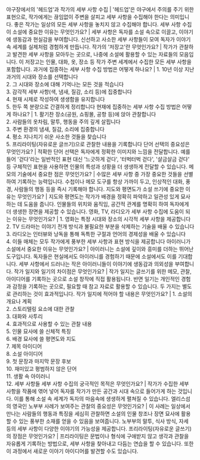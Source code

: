 야구장에서의 '헤드업'과 작가의 세부 사항 수집	| '헤드업'은 야구에서 주의를 주기 위한 표현으로, 작가에게는 끊임없이 주변을 살피고 세부 사항을 수집해야 한다는 의미입니다. 좋은 작가는 일상의 모든 세부 사항을 놓치지 않고 수집해야 합니다.
세부 사항 수집이 소설에 중요한 이유는 무엇인가요?	| 세부 사항은 독자를 소설 속으로 이끌고, 이야기에 생동감과 현실감을 부여합니다. 신선하고 사소한 세부 사항들이 모여 독자가 이야기 속 세계를 실제처럼 경험하게 만듭니다.
작가의 '저장고'란 무엇인가요?	| 작가가 관찰하고 발견한 세부 사항을 모아두는 곳으로, 나중에 소설에 활용할 수 있는 자료들의 모음입니다. 이 저장고는 인물, 대화, 옷, 장소 등 작가 주변 세계에서 수집한 모든 세부 사항을 포함합니다.
과거에 집중하는 세부 사항 수집 방법은 어떻게 하나요?	| 1. 10년 이상 지난 과거의 시대와 장소를 선택합니다<br/>2. 그 시대와 장소에 대해 기억나는 모든 것을 적습니다<br/>3. 감각적 세부 사항(색, 냄새, 질감, 소리 등)에 집중합니다<br/>4. 현재 시제로 작성하여 생생함을 유지합니다<br/>5. 한두 쪽 분량으로 간결하게 정리합니다
현재에 집중하는 세부 사항 수집 방법은 어떻게 하나요?	| 1. 활기찬 장소(공원, 쇼핑몰, 공항 등)에 앉아 관찰합니다<br/>2. 사람들의 옷차림, 말투, 행동을 주의 깊게 살핍니다<br/>3. 주변 환경의 냄새, 질감, 소리에 집중합니다<br/>4. 평소 지나치기 쉬운 사소한 것들을 찾습니다<br/>5. 프리라이팅(자유로운 글쓰기)으로 관찰한 내용을 기록합니다
단어 선택의 중요성은 무엇인가요?	| 적확한 단어 선택은 독자에게 정확한 이미지와 느낌을 전달합니다. 예를 들어 '걷다'라는 일반적인 표현 대신 '느긋하게 걷다', '터벅터벅 걷다', '살금살금 걷다' 등 구체적인 표현을 사용하면 인물의 특성과 상황을 더 생생하게 전달할 수 있습니다.
메모의 기술에서 중요한 점은 무엇인가요?	| 수많은 세부 사항 중 가장 중요한 것들을 선별하여 기록하는 능력입니다. 수첩이나 메모 도구를 항상 가까이 두고, 인상적인 대화, 풍경, 사람들의 행동 등을 즉시 기록해야 합니다.
지도와 평면도가 소설 쓰기에 중요한 이유는 무엇인가요?	| 지도와 평면도는 작가가 배경을 정확히 파악하고 일관성 있게 묘사하는 데 도움을 줍니다. 인물들의 위치와 움직임, 공간적 관계를 명확히 하여 독자에게 더 생생한 장면을 제공할 수 있습니다.
영화, TV, 라디오가 세부 사항 수집에 도움이 되는 이유는 무엇인가요?	| 1. 영화는 특정 시대와 장소의 시각적 세부 사항을 제공합니다<br/>2. TV 드라마는 이야기 전개 방식과 불필요한 부분을 삭제하는 기술을 배울 수 있습니다<br/>3. 라디오는 인터뷰와 낭독을 통해 독특한 구절과 언어의 경제성을 배울 수 있습니다<br/>4. 이들 매체는 모두 작가에게 풍부한 세부 사항과 표현 방식을 제공합니다
아이러니가 소설에서 중요한 이유는 무엇인가요?	| 아이러니는 소설에 깊이와 흥미를 더하는 뛰어난 도구입니다. 독자들은 현실에서도 아이러니를 경험하기 때문에 소설에서도 이를 기대합니다. 세부 사항에서 드러나는 작은 아이러니들이 이야기에 생동감과 의외성을 부여합니다.
작가 일지와 일기의 차이점은 무엇인가요?	| 작가 일지는 글쓰기를 위한 메모, 관찰, 아이디어를 기록하는 곳으로 소설 창작에 직접 활용됩니다. 반면 일기는 개인적인 경험과 감정을 기록하는 곳으로, 필요할 때 참고 자료로 활용할 수 있습니다. 두 가지는 별도로 관리하는 것이 효과적입니다.
작가 일지에 적어야 할 내용은 무엇인가요?	| 1. 소설의 개요나 계획<br/>2. 스토리텔링 요소에 대한 관찰<br/>3. 대화와 사투리<br/>4. 효과적으로 사용할 수 있는 관찰 내용<br/>5. 인물 묘사에 쓸 신체적 특징<br/>6. 배경 묘사에 쓸 평면도와 지도<br/>7. 제목 아이디어<br/>8. 소설 아이디어<br/>9. 첫 문장과 마지막 문장 후보<br/>10. 재미있고 평범하지 않은 단어<br/>11. 생활 속 아이러니<br/>12. 세부 사항들
세부 사항 수집의 궁극적인 목적은 무엇인가요?	| 작가가 수집한 세부 사항을 작품에 엮어 넣어 독자를 작가가 만든 공간과 시대 속으로 들어가게 하는 것입니다. 이를 통해 소설 속 세계가 독자의 마음속에 생생하게 펼쳐질 수 있습니다.
엘리스섬의 영국인 노부부 사례가 보여주는 관찰의 중요성은 무엇인가요?	| 이 사례는 일상에서 만나는 사람들의 행동과 특징을 세심히 관찰하면 소설의 인물 창조나 장면 묘사에 활용할 수 있는 풍부한 소재를 얻을 수 있음을 보여줍니다. 노부부의 말투, 식사 방식, 자세 등의 세부 사항이 다양한 이야기의 가능성을 제공합니다.
프리라이팅(자유로운 글쓰기)의 장점은 무엇인가요?	| 프리라이팅은 문법이나 형식에 구애받지 않고 생각과 관찰을 자유롭게 기록하는 방법으로, 세부 사항을 찾아내고 다듬는 연습을 할 수 있습니다. 또한 이 과정에서 새로운 이야기 아이디어를 발견할 수도 있습니다.